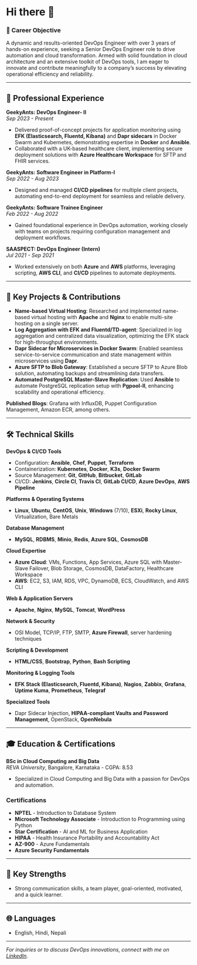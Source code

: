 # Hi there 👋

### 🚀 Career Objective
A dynamic and results-oriented DevOps Engineer with over 3 years of hands-on experience, seeking a Senior DevOps Engineer role to drive automation and cloud transformation. Armed with solid foundation in cloud architecture and an extensive toolkit of DevOps tools, I am eager to innovate and contribute meaningfully to a company’s success by elevating operational efficiency and reliability.

---

## 👔 Professional Experience
 
**GeekyAnts: DevOps Engineer- II**  
*Sep 2023 - Present*  
- Delivered proof-of-concept projects for application monitoring using **EFK (Elasticsearch, Fluentd, Kibana)** and **Dapr sidecars** in Docker Swarm and Kubernetes, demonstrating expertise in **Docker** and **Ansible**.
- Collaborated with a UK-based healthcare client, implementing secure deployment solutions with **Azure Healthcare Workspace** for SFTP and FHIR services.

**GeekyAnts: Software Engineer in Platform-I**  
*Sep 2022 - Aug 2023*  
- Designed and managed **CI/CD pipelines** for multiple client projects, automating end-to-end deployment for seamless and reliable delivery.

**GeekyAnts: Software Trainee Engineer**  
*Feb 2022 - Aug 2022*  
- Gained foundational experience in DevOps automation, working closely with teams on projects requiring configuration management and deployment workflows.

**SAASPECT: DevOps Engineer (Intern)**  
*Jul 2021 - Sep 2021*  
- Worked extensively on both **Azure** and **AWS** platforms, leveraging scripting, **AWS CLI**, and **CI/CD** pipelines to automate deployments.

---

## 🔨 Key Projects & Contributions

- **Name-based Virtual Hosting**: Researched and implemented name-based virtual hosting with **Apache** and **Nginx** to enable multi-site hosting on a single server.
- **Log Aggregation with EFK and Fluentd/TD-agent**: Specialized in log aggregation and centralized data visualization, optimizing the EFK stack for high-throughput environments.
- **Dapr Sidecar for Microservices in Docker Swarm**: Enabled seamless service-to-service communication and state management within microservices using **Dapr**.
- **Azure SFTP to Blob Gateway**: Established a secure SFTP to Azure Blob solution, automating backups and streamlining data transfers.
- **Automated PostgreSQL Master-Slave Replication**: Used **Ansible** to automate PostgreSQL replication setup with **Pgpool-II**, enhancing scalability and operational efficiency.

**Published Blogs**: Grafana with InfluxDB, Puppet Configuration Management, Amazon ECR, among others.

---

## 🛠️ Technical Skills

**DevOps & CI/CD Tools**  
- Configuration: **Ansible**, **Chef**, **Puppet**, **Terraform**
- Containerization: **Kubernetes**, **Docker**, **K3s**, **Docker Swarm**
- Source Management: **Git**, **GitHub**, **Bitbucket**, **GitLab**
- CI/CD: **Jenkins**, **Circle CI**, **Travis CI**, **GitLab CI/CD**, **Azure DevOps**, **AWS Pipeline**

**Platforms & Operating Systems**  
- **Linux**, **Ubuntu**, **CentOS**, **Unix**, **Windows** (7/10), **ESXi**, **Rocky Linux**, Virtualization, Bare Metals

**Database Management**  
- **MySQL**, **RDBMS**, **Minio**, **Redis**, **Azure SQL**, **CosmosDB**

**Cloud Expertise**  
- **Azure Cloud**: VMs, Functions, App Services, Azure SQL with Master-Slave Failover, Blob Storage, CosmosDB, DataFactory, Healthcare Workspace
- **AWS**: EC2, S3, IAM, RDS, VPC, DynamoDB, ECS, CloudWatch, and AWS CLI

**Web & Application Servers**  
- **Apache**, **Nginx**, **MySQL**, **Tomcat**, **WordPress**

**Network & Security**  
- OSI Model, TCP/IP, FTP, SMTP, **Azure Firewall**, server hardening techniques

**Scripting & Development**  
- **HTML/CSS**, **Bootstrap**, **Python**, **Bash Scripting**

**Monitoring & Logging Tools**  
- **EFK Stack (Elasticsearch, Fluentd, Kibana)**, **Nagios**, **Zabbix**, **Grafana**, **Uptime Kuma**, **Prometheus**, **Telegraf**

**Specialized Tools**  
- Dapr Sidecar Injection, **HIPAA-compliant Vaults and Password Management**, OpenStack, **OpenNebula**

---

## 🎓 Education & Certifications

**BSc in Cloud Computing and Big Data**  
*REVA University*, Bangalore, Karnataka - CGPA: 8.53  
- Specialized in Cloud Computing and Big Data with a passion for DevOps and automation.

### Certifications
- **NPTEL** - Introduction to Database System  
- **Microsoft Technology Associate** - Introduction to Programming using Python  
- **Star Certification** - AI and ML for Business Application  
- **HIPAA** - Health Insurance Portability and Accountability Act  
- **AZ-900** - Azure Fundamentals  
- **Azure Security Fundamentals**

---

## 💪 Key Strengths
- Strong communication skills, a team player, goal-oriented, motivated, and a quick learner.

---

## 🌐 Languages
- English, Hindi, Nepali

---

*For inquiries or to discuss DevOps innovations, connect with me on [LinkedIn](https://www.linkedin.com/in/nandani-sah-5a46b31b3).* 
